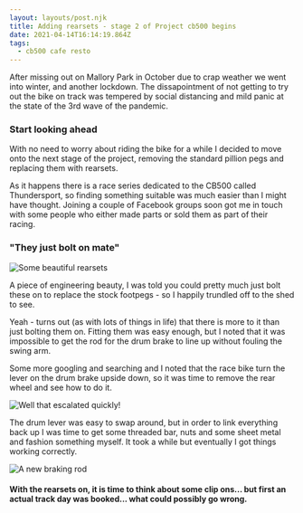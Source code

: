 ```yaml
---
layout: layouts/post.njk
title: Adding rearsets - stage 2 of Project cb500 begins
date: 2021-04-14T16:14:19.864Z
tags:
  - cb500 cafe resto
---
```


After missing out on Mallory Park in October due to crap weather we went into winter, and another lockdown. The dissapointment of not getting to try out the bike on track was tempered by social distancing and mild panic at the state of the 3rd wave of the pandemic.

### Start looking ahead

With no need to worry about riding the bike for a while I decided to move onto the next stage of the project, removing the standard pillion pegs and replacing them with rearsets. 

As it happens there is a race series dedicated to the CB500 called Thundersport, so finding something suitable was much easier than I might have thought. Joining a couple of Facebook groups soon got me in touch with some people who either made parts or sold them as part of their racing.

### "They just bolt on mate"

![Some beautiful rearsets ](/images/rear-sets.jpeg 'Some beautiful rearsets')

A piece of engineering beauty, I was told you could pretty much just bolt these on to replace the stock footpegs - so I happily trundled off to the shed to see. 

Yeah - turns out (as with lots of things in life) that there is more to it than just bolting them on. Fitting them was easy enough, but I noted that it was impossible to get the rod for the drum brake to line up without fouling the swing arm. 

Some more googling and searching and I noted that the race bike turn the lever on the drum brake upside down, so it was time to remove the rear wheel and see how to do it. 

![Well that escalated quickly! ](/images/wheel-off.jpeg 'Well that escalated quickly!')

The drum lever was easy to swap around, but in order to link everything back up I was time to get some threaded bar, nuts and some sheet metal and fashion something myself. It took a while but eventually I got things working correctly. 

![A new braking rod ](/images/new-rod.jpeg 'A new braking rod ')

#### With the rearsets on, it is time to think about some clip ons... but first an actual track day was booked... what could possibly go wrong.
